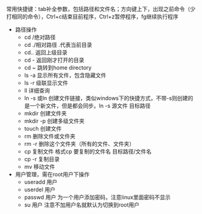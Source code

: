 常用快捷键：tab补全参数，包括路径和文件名；方向键上下，出现之前命令（少打相同的命令），Ctrl+c结束目前程序，Ctrl+z暂停程序，fg继续执行程序  
- 路径操作  
  - cd /绝对路径  
  - cd ./相对路径  .代表当前目录  
  - cd.. 返回上级目录  
  - cd - 返回刚才打开的目录
  - cd ~ 跳转到home directory
  - ls -a 显示所有文件，包含隐藏文件  
  - ls -r 级联显示文件  
  - ll 详细查询  
  - ln -s 或ln 创建文件链接，类似windows下的快捷方式，不带-s则创建的是一个新文件，但是都会同步。ln -s 源文件 目标路径  
  - mkdir 创建文件夹  
  - mkdir -p 创建多级文件夹  
  - touch 创建文件
  - rm 删除文件或文件夹    
  - rm -r 删除这个文件夹（所有的文件、文件夹）    
  - cp 复制文件 格式cp 要复制的文件名 目标路径/文件名  
  - cp -r 复制目录    
  - mv 移动文件  
- 用户管理，需在root用户下操作    
  - useradd 用户  
  - userdel 用户  
  - passwd  用户 为一个用户添加密码，注意linux里面密码不显示  
  - su 用户    注意不加用户名就默认为切换到root用户
  

